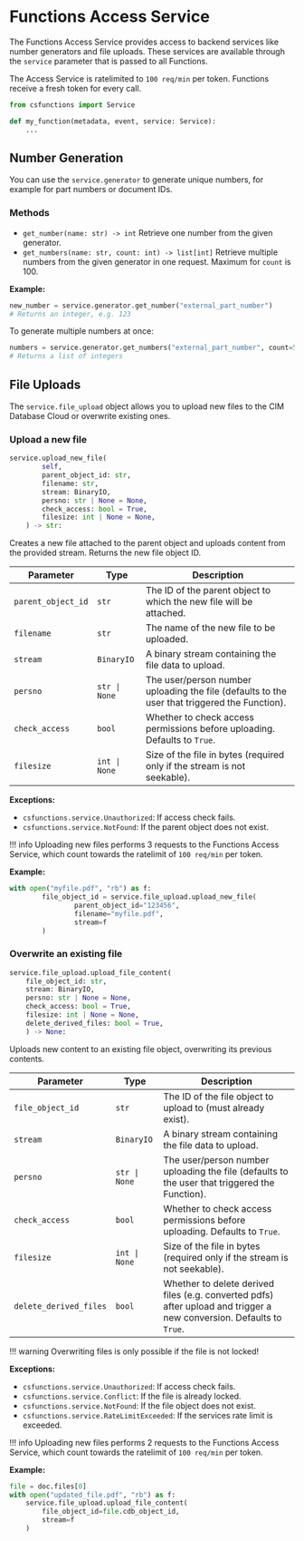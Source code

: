 # Functions Access Service

The Functions Access Service provides access to backend services like number generators and file uploads. These services are available through the `service` parameter that is passed to all Functions.

The Access Service is ratelimited to `100 req/min` per token. Functions receive a fresh token for every call.

```python
from csfunctions import Service

def my_function(metadata, event, service: Service):
    ...

```

## Number Generation


You can use the `service.generator` to generate unique numbers, for example for part numbers or document IDs.

### Methods

- `get_number(name: str) -> int`
    Retrieve one number from the given generator.
- `get_numbers(name: str, count: int) -> list[int]`
    Retrieve multiple numbers from the given generator in one request.
    Maximum for `count` is 100.

**Example:**

```python
new_number = service.generator.get_number("external_part_number")
# Returns an integer, e.g. 123
```

To generate multiple numbers at once:

```python
numbers = service.generator.get_numbers("external_part_number", count=5)
# Returns a list of integers
```

## File Uploads



The `service.file_upload` object allows you to upload new files to the CIM Database Cloud or overwrite existing ones.



### Upload a new file

```python
service.upload_new_file(
        self,
        parent_object_id: str,
        filename: str,
        stream: BinaryIO,
        persno: str | None = None,
        check_access: bool = True,
        filesize: int | None = None,
    ) -> str:
```
Creates a new file attached to the parent object and uploads content from the provided stream. Returns the new file object ID.

| Parameter          | Type          | Description                                                                                   |
| ------------------ | ------------- | --------------------------------------------------------------------------------------------- |
| `parent_object_id` | `str`         | The ID of the parent object to which the new file will be attached.                           |
| `filename`         | `str`         | The name of the new file to be uploaded.                                                      |
| `stream`           | `BinaryIO`    | A binary stream containing the file data to upload.                                           |
| `persno`           | `str \| None` | The user/person number uploading the file (defaults to the user that triggered the Function). |
| `check_access`     | `bool`        | Whether to check access permissions before uploading. Defaults to `True`.                     |
| `filesize`         | `int \| None` | Size of the file in bytes (required only if the stream is not seekable).                      |

**Exceptions:**

- `csfunctions.service.Unauthorized`: If access check fails.
- `csfunctions.service.NotFound`: If the parent object does not exist.


!!! info
    Uploading new files performs 3 requests to the Functions Access Service, which count towards the ratelimit of `100 req/min` per token.

**Example:**

```python
with open("myfile.pdf", "rb") as f:
        file_object_id = service.file_upload.upload_new_file(
                parent_object_id="123456",
                filename="myfile.pdf",
                stream=f
        )
```

### Overwrite an existing file

```python
service.file_upload.upload_file_content(
    file_object_id: str,
    stream: BinaryIO,
    persno: str | None = None,
    check_access: bool = True,
    filesize: int | None = None,
    delete_derived_files: bool = True,
    ) -> None:
```
Uploads new content to an existing file object, overwriting its previous contents.

| Parameter              | Type          | Description                                                                                                          |
| ---------------------- | ------------- | -------------------------------------------------------------------------------------------------------------------- |
| `file_object_id`       | `str`         | The ID of the file object to upload to (must already exist).                                                         |
| `stream`               | `BinaryIO`    | A binary stream containing the file data to upload.                                                                  |
| `persno`               | `str \| None` | The user/person number uploading the file (defaults to the user that triggered the Function).                        |
| `check_access`         | `bool`        | Whether to check access permissions before uploading. Defaults to `True`.                                            |
| `filesize`             | `int \| None` | Size of the file in bytes (required only if the stream is not seekable).                                             |
| `delete_derived_files` | `bool`        | Whether to delete derived files (e.g. converted pdfs) after upload and trigger a new conversion. Defaults to `True`. |

!!! warning
    Overwriting files is only possible if the file is not locked!

**Exceptions:**

- `csfunctions.service.Unauthorized`: If access check fails.
- `csfunctions.service.Conflict`: If the file is already locked.
- `csfunctions.service.NotFound`: If the file object does not exist.
- `csfunctions.service.RateLimitExceeded`: If the services rate limit is exceeded.

!!! info
    Uploading new files performs 2 requests to the Functions Access Service, which count towards the ratelimit of `100 req/min` per token.

**Example:**

```python
file = doc.files[0]
with open("updated_file.pdf", "rb") as f:
    service.file_upload.upload_file_content(
        file_object_id=file.cdb_object_id,
        stream=f
    )
```
